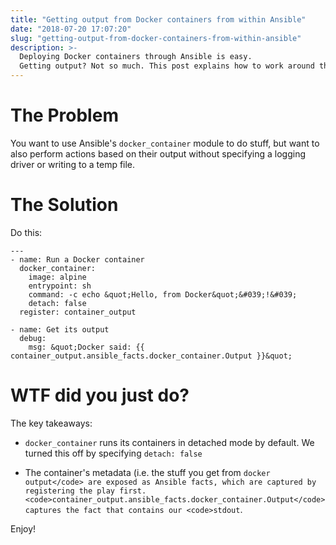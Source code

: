```yaml
---
title: "Getting output from Docker containers from within Ansible"
date: "2018-07-20 17:07:20"
slug: "getting-output-from-docker-containers-from-within-ansible"
description: >-
  Deploying Docker containers through Ansible is easy.
  Getting output? Not so much. This post explains how to work around this.
---
```


# The Problem

You want to use Ansible's `docker_container` module to do stuff, but want to also perform actions based on their output without specifying a logging driver or writing to a temp file.

# The Solution

Do this:

```
---
- name: Run a Docker container
  docker_container:
    image: alpine
    entrypoint: sh
    command: -c echo &quot;Hello, from Docker&quot;&#039;!&#039;
    detach: false
  register: container_output

- name: Get its output
  debug:
    msg: &quot;Docker said: {{ container_output.ansible_facts.docker_container.Output }}&quot;
```

# WTF did you just do?

The key takeaways:

* `docker_container` runs its containers in detached mode by default. We turned this off by specifying `detach: false`

* The container's metadata (i.e. the stuff you get from `docker output</code> are exposed as Ansible facts, which are captured by registering the play first. <code>container_output.ansible_facts.docker_container.Output</code> captures the fact that contains our <code>stdout`.

Enjoy!
